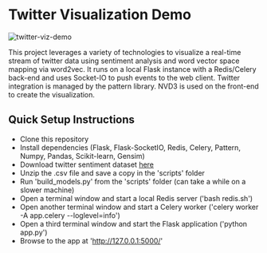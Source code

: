 # Twitter Visualization Demo

![twitter-viz-demo](https://raw.githubusercontent.com/jdwittenauer/twitter-viz-demo/master/example.png)

This project leverages a variety of technologies to visualize a real-time stream of twitter data using sentiment analysis and word vector space mapping via word2vec.  It runs on a local Flask instance with a Redis/Celery back-end and uses Socket-IO to push events to the web client.  Twitter integration is managed by the pattern library.  NVD3 is used on the front-end to create the visualization.

## Quick Setup Instructions

- Clone this repository
- Install dependencies (Flask, Flask-SocketIO, Redis, Celery, Pattern, Numpy, Pandas, Scikit-learn, Gensim)
- Download twitter sentiment dataset [here](http://thinknook.com/wp-content/uploads/2012/09/Sentiment-Analysis-Dataset.zip)
- Unzip the .csv file and save a copy in the 'scripts' folder
- Run 'build_models.py' from the 'scripts' folder (can take a while on a slower machine)
- Open a terminal window and start a local Redis server ('bash redis.sh')
- Open another terminal window and start a Celery worker ('celery worker -A app.celery --loglevel=info')
- Open a third terminal window and start the Flask application ('python app.py')
- Browse to the app at 'http://127.0.0.1:5000/'